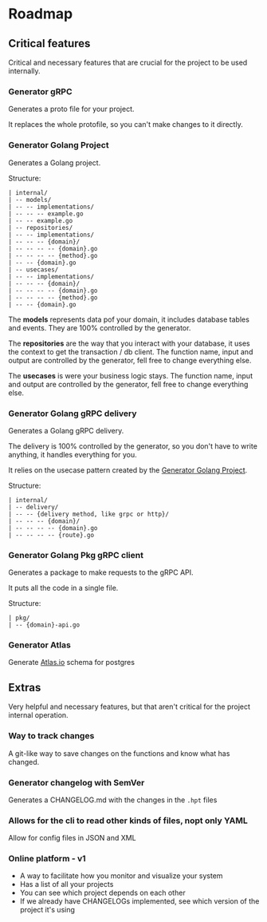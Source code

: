 # Roadmap

## Critical features

Critical and necessary features that are crucial for the project to be used internally.

### Generator gRPC

Generates a proto file for your project.

It replaces the whole protofile, so you can't make changes to it directly.

### Generator Golang Project

Generates a Golang project.

Structure:
```
| internal/
| -- models/
| -- -- implementations/
| -- -- -- example.go
| -- -- example.go
| -- repositories/
| -- -- implementations/
| -- -- -- {domain}/
| -- -- -- -- {domain}.go
| -- -- -- -- {method}.go
| -- -- {domain}.go
| -- usecases/
| -- -- implementations/
| -- -- -- {domain}/
| -- -- -- -- {domain}.go
| -- -- -- -- {method}.go
| -- -- {domain}.go
```

The **models** represents data pof your domain, it includes database tables and events. They are 100% controlled by the generator.

The **repositories** are the way that you interact with your database, it uses the context to get the transaction / db client. The function name, input and output are controlled by the generator, fell free to change everything else.

The **usecases** is were your business logic stays. The function name, input and output are controlled by the generator, fell free to change everything else.

### Generator Golang gRPC delivery

Generates a Golang gRPC delivery.

The delivery is 100% controlled by the generator, so you don't have to write anything, it handles everything for you.

It relies on the usecase pattern created by the [Generator Golang Project](#generator-golang-project).

Structure:
```
| internal/
| -- delivery/
| -- -- {delivery method, like grpc or http}/
| -- -- -- {domain}/
| -- -- -- -- {domain}.go
| -- -- -- -- {route}.go
```

### Generator Golang Pkg gRPC client

Generates a package to make requests to the gRPC API.

It puts all the code in a single file.

Structure:
```
| pkg/
| -- {domain}-api.go
```

### Generator Atlas

Generate [Atlas.io](https://atlasgo.io) schema for postgres

## Extras

Very helpful and necessary features, but that aren't critical for the project internal operation.

### Way to track changes

A git-like way to save changes on the functions and know what has changed.

### Generator changelog with SemVer

Generates a CHANGELOG.md with the changes in the `.hpt` files

### Allows for the cli to read other kinds of files, nopt only YAML

Allow for config files in JSON and XML

### Online platform - v1

- A way to facilitate how you monitor and visualize your system
- Has a list of all your projects
- You can see which project depends on each other
- If we already have CHANGELOGs implemented, see which version of the project it's using
